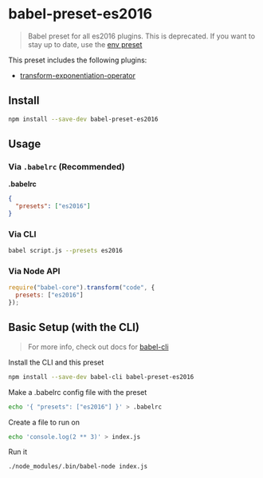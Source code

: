 # babel-preset-es2016

> Babel preset for all es2016 plugins.
> This is deprecated. If you want to stay up to date, use the [env preset](https://www.npmjs.com/package/babel-preset-env)

This preset includes the following plugins:

- [transform-exponentiation-operator](https://www.npmjs.com/package/babel-plugin-transform-exponentiation-operator/)

## Install

```sh
npm install --save-dev babel-preset-es2016
```

## Usage

### Via `.babelrc` (Recommended)

**.babelrc**

```json
{
  "presets": ["es2016"]
}
```

### Via CLI

```sh
babel script.js --presets es2016
```

### Via Node API

```javascript
require("babel-core").transform("code", {
  presets: ["es2016"]
});
```

## Basic Setup (with the CLI)

> For more info, check out docs for [babel-cli](https://www.npmjs.com/package/babel-cli)

Install the CLI and this preset

```sh
npm install --save-dev babel-cli babel-preset-es2016
```

Make a .babelrc config file with the preset

```sh
echo '{ "presets": ["es2016"] }' > .babelrc
```

Create a file to run on

```sh
echo 'console.log(2 ** 3)' > index.js
```

Run it

```sh
./node_modules/.bin/babel-node index.js
```
